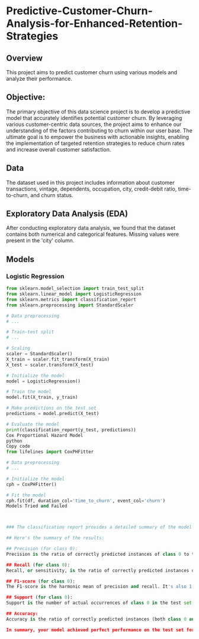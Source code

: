 # Predictive-Customer-Churn-Analysis-for-Enhanced-Retention-Strategies

## Overview

This project aims to predict customer churn using various models and analyze their performance.
## Objective:
The primary objective of this data science project is to develop a predictive model that accurately identifies potential customer churn. By leveraging various customer-centric data sources, the project aims to enhance our understanding of the factors contributing to churn within our user base. The ultimate goal is to empower the business with actionable insights, enabling the implementation of targeted retention strategies to reduce churn rates and increase overall customer satisfaction.
## Data

The dataset used in this project includes information about customer transactions, vintage, dependents, occupation, city, credit-debit ratio, time-to-churn, and churn status.

## Exploratory Data Analysis (EDA)

After conducting exploratory data analysis, we found that the dataset contains both numerical and categorical features. Missing values were present in the 'city' column.

## Models

### Logistic Regression

```python
from sklearn.model_selection import train_test_split
from sklearn.linear_model import LogisticRegression
from sklearn.metrics import classification_report
from sklearn.preprocessing import StandardScaler

# Data preprocessing
# ...

# Train-test split
# ...

# Scaling
scaler = StandardScaler()
X_train = scaler.fit_transform(X_train)
X_test = scaler.transform(X_test)

# Initialize the model
model = LogisticRegression()

# Train the model
model.fit(X_train, y_train)

# Make predictions on the test set
predictions = model.predict(X_test)

# Evaluate the model
print(classification_report(y_test, predictions))
Cox Proportional Hazard Model
python
Copy code
from lifelines import CoxPHFitter

# Data preprocessing
# ...

# Initialize the model
cph = CoxPHFitter()

# Fit the model
cph.fit(df, duration_col='time_to_churn', event_col='churn')
Models Tried and Failed



### The classification report provides a detailed summary of the model's performance on each class. In your case, since you have a binary classification problem (churn or not churn), there is only one class (0 or 1).

## Here's the summary of the results:

## Precision (for class 0): 
Precision is the ratio of correctly predicted instances of class 0 to the total predicted instances of class 0. In your case, it's 1.00, indicating that all instances predicted as class 0 were correct.

## Recall (for class 0): 
Recall, or sensitivity, is the ratio of correctly predicted instances of class 0 to the total actual instances of class 0. Again, it's 1.00, suggesting that the model captured all instances of class 0.

## F1-score (for class 0): 
The F1-score is the harmonic mean of precision and recall. It's also 1.00 for class 0, indicating a perfect balance between precision and recall.

## Support (for class 0): 
Support is the number of actual occurrences of class 0 in the test set. In your case, it's 1.

## Accuracy:
Accuracy is the ratio of correctly predicted instances (both class 0 and class 1) to the total instances in the test set. It's 1.00, meaning that all predictions were correct.

In summary, your model achieved perfect performance on the test set for class 0, resulting in an accuracy of 1.00. However, keep in mind that these results might be indicative of overfitting, especially if your dataset is small. It's always essential to assess the model on new, unseen data to evaluate its generalization performance.






